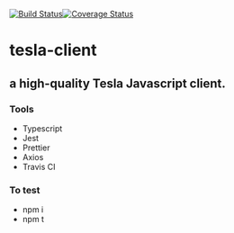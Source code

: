 [![Build Status](https://travis-ci.com/tesla-js/tesla-client.svg?branch=master)](https://travis-ci.com/tesla-js/tesla-client)[![Coverage Status](https://coveralls.io/repos/github/agcollins/tesla-client/badge.svg?branch=master)](https://coveralls.io/github/agcollins/tesla-client?branch=master)

# tesla-client
## a high-quality Tesla Javascript client.

### Tools
* Typescript
* Jest
* Prettier
* Axios
* Travis CI

### To test
* npm i
* npm t
